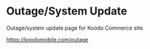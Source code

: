 # Outage/System Update

Outage/system update page for Koodo Commerce site.

https://koodomobile.com/outage
